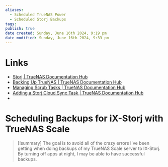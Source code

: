 ```yaml
---
aliases:
  - Scheduled TrueNAS Power
  - Scheduled Storj Backups
tags: 
publish: true
date created: Sunday, June 16th 2024, 9:19 pm
date modified: Sunday, June 16th 2024, 9:33 pm
---
```


# Links
- [Storj | TrueNAS Documentation Hub](https://www.truenas.com/docs/scale/scaletutorials/apps/communityapps/addstorjnode/)
- [Backing Up TrueNAS | TrueNAS Documentation Hub](https://www.truenas.com/docs/scale/gettingstarted/configure/setupbackupscale/#:~:text=Create%20an%20iX%20Storj%20account,Storj%20iX%20provider%20is%20preselected.)
- [Managing Scrub Tasks | TrueNAS Documentation Hub](https://www.truenas.com/docs/scale/scaletutorials/dataprotection/scrubtasksscale/)
- [Adding a Storj Cloud Sync Task | TrueNAS Documentation Hub](https://www.truenas.com/docs/scale/scaletutorials/dataprotection/cloudsynctasks/addstorjcloudsynctask/#setting-up-the-storj-cloud-sync-task)
- 
# Scheduling Backups for iX-Storj with TrueNAS Scale 
> [!summary] The goal is to avoid all of the crazy errors I've been getting when doing backups of my TrueNAS Scale server to IX-Storj.  By turning off apps at night, I may be able to have successful backups.

